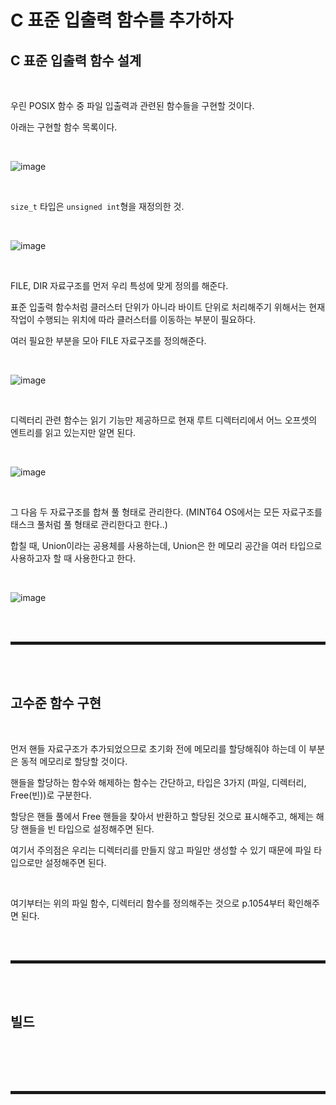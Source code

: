 # C 표준 입출력 함수를 추가하자
## C 표준 입출력 함수 설계

<br>

우린 POSIX 함수 중 파일 입출력과 관련된 함수들을 구현할 것이다.

아래는 구현할 함수 목록이다.

<br>

![image](https://user-images.githubusercontent.com/52172169/204198435-2746902f-9c8b-4ef1-b8dd-a7dbfafc92e6.png)

<br>

```size_t``` 타입은 ```unsigned int```형을 재정의한 것.

<br>

![image](https://user-images.githubusercontent.com/52172169/204198499-bb08009b-d260-47bc-b416-2c3ef58a1743.png)

<br>

FILE, DIR 자료구조를 먼저 우리 특성에 맞게 정의를 해준다.

표준 입출력 함수처럼 클러스터 단위가 아니라 바이트 단위로 처리해주기 위해서는 현재 작업이 수행되는 위치에 따라 클러스터를 이동하는 부분이 필요하다.

여러 필요한 부분을 모아 FILE 자료구조를 정의해준다.

<br>

![image](https://user-images.githubusercontent.com/52172169/204199495-f4d4e96d-b3ae-4c9a-8742-7e2012550ebc.png)

<br>

디렉터리 관련 함수는 읽기 기능만 제공하므로 현재 루트 디렉터리에서 어느 오프셋의 엔트리를 읽고 있는지만 알면 된다.

<br>

![image](https://user-images.githubusercontent.com/52172169/204199731-0bfcd8b1-5d7e-45d0-b527-413c8b0ecbc3.png)

<br>

그 다음 두 자료구조를 합쳐 풀 형태로 관리한다. (MINT64 OS에서는 모든 자료구조를 태스크 풀처럼 풀 형태로 관리한다고 한다..)

합칠 때, Union이라는 공용체를 사용하는데, Union은 한 메모리 공간을 여러 타입으로 사용하고자 할 때 사용한다고 한다.

<br>

![image](https://user-images.githubusercontent.com/52172169/204200640-227b0276-c05c-44f6-bd75-92c2d832ddaa.png)

<br><br>
<hr style="border: 2px solid;">
<br><br>

## 고수준 함수 구현

<br>

먼저 핸들 자료구조가 추가되었으므로 초기화 전에 메모리를 할당해줘야 하는데 이 부분은 동적 메모리로 할당할 것이다.

핸들을 할당하는 함수와 해제하는 함수는 간단하고, 타입은 3가지 (파일, 디렉터리, Free(빈))로 구분한다.

할당은 핸들 풀에서 Free 핸들을 찾아서 반환하고 할당된 것으로 표시해주고, 해제는 해당 핸들을 빈 타입으로 설정해주면 된다.

여기서 주의점은 우리는 디렉터리를 만들지 않고 파일만 생성할 수 있기 때문에 파일 타입으로만 설정해주면 된다.

<br>

여기부터는 위의 파일 함수, 디렉터리 함수를 정의해주는 것으로 p.1054부터 확인해주면 된다.

<br><br>
<hr style="border: 2px solid;">
<br><br>

## 빌드

<br>



<br><br>
<hr style="border: 2px solid;">
<br><br>
